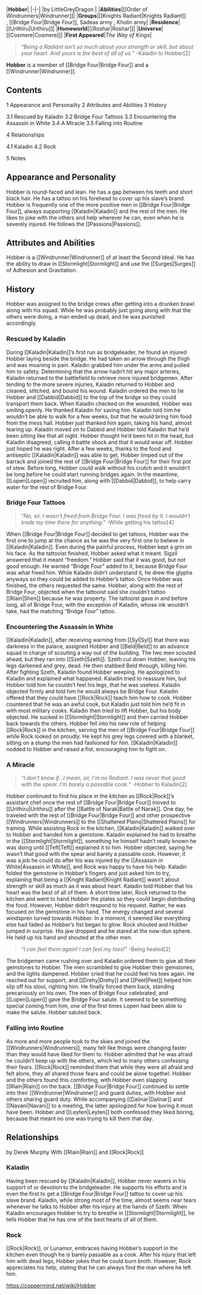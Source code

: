 |**Hobber**|
|-|-|
|by  LittleGreyDragon |
|**Abilities**|[[Order of Windrunners\|Windrunner]]|
|**Groups**|[[Knights Radiant\|Knights Radiant]] , [[Bridge Four\|Bridge Four]], Sadeas army , Kholin army|
|**Residence**|[[Urithiru\|Urithiru]]|
|**Homeworld**|[[Roshar\|Roshar]]|
|**Universe**|[[Cosmere\|Cosmere]]|
|**First Appeared**|*The Way of Kings*|

>“*Being a Radiant isn't so much about your strength or skill, but about your heart. And yours is the best of all of us.*”
\-Kaladin to Hobber[2]


**Hobber** is a member of [[Bridge Four\|Bridge Four]] and a [[Windrunner\|Windrunner]].

## Contents

1 Appearance and Personality
2 Attributes and Abilities
3 History

3.1 Rescued by Kaladin
3.2 Bridge Four Tattoos
3.3 Encountering the Assassin in White
3.4 A Miracle
3.5 Falling into Routine


4 Relationships

4.1 Kaladin
4.2 Rock


5 Notes


## Appearance and Personality
Hobber is round-faced and lean. He has a gap between his teeth and short black hair. He has a tattoo on his forehead to cover up his slave’s brand. Hobber is frequently one of the more positive men in [[Bridge Four\|Bridge Four]], always supporting [[Kaladin\|Kaladin]] and the rest of the men. He likes to joke with the others and help wherever he can, even when he is severely injured. He follows the [[Passions\|Passions]].

## Attributes and Abilities
Hobber is a [[Windrunner\|Windrunner]] of at least the Second Ideal. He has the ability to draw in [[Stormlight\|Stormlight]] and use the [[Surges\|Surges]] of Adhesion and Gravitation.

## History
Hobber was assigned to the bridge crews after getting into a drunken brawl along with his squad. While he was probably just going along with that the others were doing, a man ended up dead, and he was punished accordingly.

### Rescued by Kaladin
During [[Kaladin\|Kaladin]]’s first run as bridgeleader, he found an injured Hobber laying beside the bridge. He had taken an arrow through the thigh and was moaning in pain. Kaladin grabbed him under the arms and pulled him to safety. Determining that the arrow hadn’t hit any major arteries, Kaladin returned to the battlefield to retrieve more injured bridgemen. After tending to the more severe injuries, Kaladin returned to Hobber and cleaned, stitched, and bound his wound. Kaladin ordered the men to tie Hobber and [[Dabbid\|Dabbid]] to the top of the bridge so they could transport them back.
When Kaladin checked on the wounded, Hobber was smiling openly. He thanked Kaladin for saving him. Kaladin told him he wouldn’t be able to walk for a few weeks, but that he would bring him food from the mess hall. Hobber just thanked him again, taking his hand, almost tearing up. Kaladin moved on to Dabbid and Hobber told Kaladin that he’d been sitting like that all night. Hobber thought he’d been hit in the head, but Kaladin disagreed, calling it battle shock and that it would wear off. Hobber just hoped he was right.
After a few weeks, thanks to the food and antiseptic [[Kaladin\|Kaladin]] was able to get, Hobber limped out of the barrack and joined the rest of [[Bridge Four\|Bridge Four]] for their first pot of stew. Before long, Hobber could walk without his crutch and it wouldn’t be long before he could start running bridges again. In the meantime, [[Lopen\|Lopen]] recruited him, along with [[Dabbid\|Dabbid]], to help carry water for the rest of Bridge Four.

### Bridge Four Tattoos
>“*No, sir. I wasn’t freed from Bridge Four. I was freed by it. I wouldn’t trade my time there for anything.*”
\-While getting his tattoo[4]

When [[Bridge Four\|Bridge Four]] decided to get tattoos, Hobber was the first one to jump at the chance as he was the very first one to believe in [[Kaladin\|Kaladin]]. Even during the painful process, Hobber kept a grin on his face. As the tattooist finished, Hobber asked what it meant. Sigzil answered that it meant “freedom.” Hobber said that it was good, but not good enough. He wanted “Bridge Four” added to it, because Bridge Four was what freed him. While Kaladin didn’t understand it, he drew the glyphs anyways so they could be added to Hobber’s tattoo. Once Hobber was finished, the others requested the same. Hobber, along with the rest of Bridge Four, objected when the tattooist said she couldn’t tattoo [[Rlain\|Shen]] because he was property. The tattooist gave in and before long, all of Bridge Four, with the exception of Kaladin, whose ink wouldn’t take, had the matching “Bridge Four” tattoo.

### Encountering the Assassin in White
[[Kaladin\|Kaladin]], after receiving warning from [[Syl\|Syl]] that there was darkness in the palace, assigned Hobber and [[Beld\|Beld]] to an advance squad in charge of scouting a way out of the building. The two men scouted ahead, but they ran into [[Szeth\|Szeth]]. Szeth cut down Hobber, leaving his legs darkened and grey, dead. He then stabbed Beld through, killing him. After fighting Szeth, Kaladin found Hobber weeping. He apologized to Kaladin and explained what happened. Kaladin tried to reassure him, but Hobber told him he couldn’t feel his legs, that he was useless. Kaladin objected firmly and told him he would always be Bridge Four. Kaladin offered that they could have [[Rock\|Rock]] teach him how to cook. Hobber countered that he was an awful cook, but Kaladin just told him he’d fit in with most military cooks. Kaladin then tried to lift Hobber, but his body objected. He sucked in [[Stormlight\|Stormlight]] and then carried Hobber back towards the others.
Hobber fell into his new role of helping [[Rock\|Rock]] in the kitchen, serving the men of [[Bridge Four\|Bridge Four]] while Rock looked on proudly. He kept his grey legs covered with a blanket, sitting on a stump the men had fashioned for him. [[Kaladin\|Kaladin]] nodded to Hobber and raised a fist, encouraging him to fight on.

### A Miracle
>“*I don't know if...I mean, sir, I'm no Radiant. I was never that good with the spear. I'm barely a passable cook.*”
\-Hobber to Kaladin[2]


Hobber continued to find his place in the kitchen as [[Rock\|Rock]]’s assistant chef once the rest of [[Bridge Four\|Bridge Four]] moved to [[Urithiru\|Urithiru]] after the [[Battle of Narak\|Battle of Narak]]. One day, he traveled with the rest of [[Bridge Four\|Bridge Four]] and other prospective [[Windrunners\|Windrunners]] to the [[Shattered Plains\|Shattered Plains]] for training. While assisting Rock in the kitchen, [[Kaladin\|Kaladin]] walked over to Hobber and handed him a gemstone. Kaladin explained he had to breathe in the [[Stormlight\|Stormlight]], something he himself hadn’t really known he was doing until [[Teft\|Teft]] explained it to him. Hobber objected, saying he wasn’t that good with the spear and barely a passable cook. However, it was a job he could do after his was injured by the [[Assassin in White\|Assassin in White]], and Rock was happy to have his help. Kaladin folded the gemstone in Hobber’s fingers and just asked him to try, explaining that being a [[Knight Radiant\|Knight Radiant]] wasn’t about strength or skill as much as it was about heart. Kaladin told Hobber that his heart was the best of all of them.
A short time later, Rock returned to the kitchen and went to hand Hobber the plates so they could begin distributing the food. However, Hobber didn’t respond to his request. Rather, he was focused on the gemstone in his hand. The energy changed and several windspren turned towards Hobber. In a moment, it seemed like everything else had faded as Hobber’s fist began to glow. Rock shouted and Hobber jumped in surprise. His jaw dropped and he stared at the now-dun sphere. He held up his hand and shouted at the other men.

>“*I can feel them again! I can feel my toes!*”
\-Being healed[2]

The bridgemen came rushing over and Kaladin ordered them to give all their gemstones to Hobber. The men scrambled to give Hobber their gemstones, and the lights dampened. Hobber cried that he could feel his toes again. He reached out for support, and [[Drehy\|Drehy]] and [[Peet\|Peet]] helped him slip off his stool, righting him. He finally forced them back, standing precariously on his own. The men of Bridge Four celebrated, and [[Lopen\|Lopen]] gave the Bridge Four salute. It seemed to be something special coming from him, one of the first times Lopen had been able to make the salute. Hobber saluted back.

### Falling into Routine
As more and more people took to the skies and joined the [[Windrunners\|Windrunners]], many felt like things were changing faster than they would have liked for them to. Hobber admitted that he was afraid he couldn’t keep up with the others, which led to many others confessing their fears. [[Rock\|Rock]] reminded them that while they were all afraid and felt alone, they all shared those fears and could be alone together. Hobber and the others found this comforting, with Hobber even slapping [[Rlain\|Rlain]] on the back.
[[Bridge Four\|Bridge Four]] continued to settle into their [[Windrunner\|Windrunner]] and guard duties, with Hobber and others sharing guard duty. While accompanying [[Dalinar\|Dalinar]] and [[Navani\|Navani]] to a meeting, the latter apologized for how boring it must have been. Hobber and [[Leyten\|Leyten]] both confessed they liked boring, because that meant no one was trying to kill them that day.

## Relationships
 by Derek Murphy With [[Rlain\|Rlain]] and [[Rock\|Rock]]
### Kaladin
Having been rescued by [[Kaladin\|Kaladin]], Hobber never wavers in his support of or devotion to the bridgeleader. He supports his efforts and is even the first to get a [[Bridge Four\|Bridge Four]] tattoo to cover up his slave brand. Kaladin, while strong most of the time, almost seems near tears whenever he talks to Hobber after his injury at the hands of Szeth. When Kaladin encourages Hobber to try to breathe in [[Stormlight\|Stormlight]], he tells Hobber that he has one of the best hearts of all of them.

### Rock
[[Rock\|Rock]], or Lunamor, embraces having Hobber’s support in the kitchen even though he is barely passable as a cook. After his injury that left him with dead legs, Hobber jokes that he could burn broth. However, Rock appreciates his help, stating that he can always find the man where he left him.



https://coppermind.net/wiki/Hobber